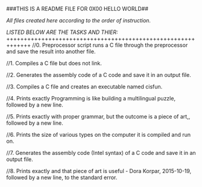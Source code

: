 ###THIS IS A README FILE FOR 0X00 HELLO WORLD##

_All files created here according to the order of instruction._

*LISTED BELOW ARE THE TASKS AND THIER:*
+++++++++++++++++++++++++++++++++++++++++++++++++++++++++++++
//0. Preprocessor script runs a C file through the preprocessor and save the result into another file.

//1. Compiles a C file but does not link.

//2. Generates the assembly code of a C code and save it in an output file.

//3. Compiles a C file and creates an executable named cisfun.

//4. Prints exactly Programming is like building a multilingual puzzle, followed by a new line.

//5. Prints exactly with proper grammar, but the outcome is a piece of art,, followed by a new line.

//6. Prints the size of various types on the computer it is compiled and run on.

//7. Generates the assembly code (Intel syntax) of a C code and save it in an output file.

//8. Prints exactly and that piece of art is useful - Dora Korpar, 2015-10-19, followed by a new line, to the standard error.
